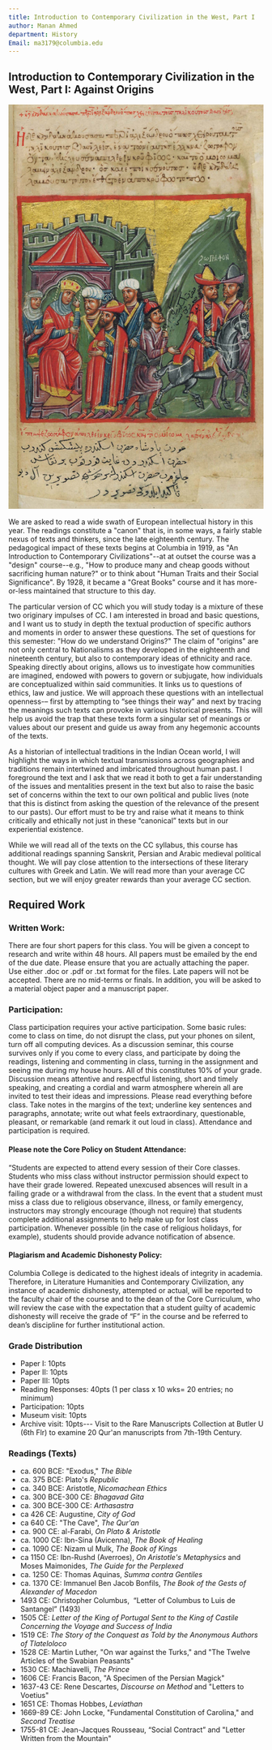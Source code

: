 ```yaml
---
title: Introduction to Contemporary Civilization in the West, Part I
author: Manan Ahmed
department: History
Email: ma3179@columbia.edu
---
```

## Introduction to Contemporary Civilization in the West, Part I: Against Origins

![Relief from a 14th century manuscript of Alexander romance, from Trapezus/Trebizond, in the Istituto Ellenico (Greek Institute) of Venice.](/images/iskandernama.jpg)

We are asked to read a wide swath of European intellectual history in this year. The readings constitute a "canon" that is, in some ways, a fairly stable nexus of texts and thinkers, since the late eighteenth century. The pedagogical impact of these texts begins at Columbia in 1919, as "An Introduction to Contemporary Civilizations"--at at outset the course was a "design" course--e.g., "How to produce many and cheap goods without sacrificing human nature?" or to think about "Human Traits and their Social Significance". By 1928, it became a "Great Books" course and it has more-or-less maintained that structure to this day. 

The particular version of CC which you will study today is a mixture of these two originary impulses of CC. I am interested in broad and basic questions, and I want us to study in depth the textual production of specific authors and moments in order to answer these questions. The set of questions for this semester: "How do we understand Origins?" The claim of "origins" are not only central to Nationalisms as they developed in the eighteenth and nineteenth century, but also to contemporary ideas of ethnicity and race. Speaking directly about origins, allows us to investigate how communities are imagined, endowed with powers to govern or subjugate, how individuals are conceptualized within said communities. It links us to questions of ethics, law and justice. We will approach these questions with an intellectual openness-– first by attempting to “see things their way” and next by tracing the meanings such texts can provoke in various historical presents. This will help us avoid the trap that these texts form a singular set of meanings or values about our present and guide us away from any hegemonic accounts of the texts.

As a historian of intellectual traditions in the Indian Ocean world, I will highlight the ways in which textual transmissions across geographies and traditions remain intertwined and imbricated throughout human past. I foreground the text and I ask that we read it both to get a fair understanding of the issues and mentalities present in the text but also to raise the basic set of concerns within the text to our own political and public lives (note that this is distinct from asking the question of the relevance of the present to our pasts). Our effort must to be try and raise what it means to think critically and ethically not just in these “canonical” texts but in our experiential existence.

While we will read all of the texts on the CC syllabus, this course has additional readings spanning Sanskrit, Persian and Arabic medieval political thought. We will pay close attention to the intersections of these literary cultures with Greek and Latin. We will read more than your average CC section, but we will enjoy greater rewards than your average CC section.


## Required Work

### Written Work:

There are four short papers for this class. You will be given a concept to research and write within 48 hours. All papers must be emailed by the end of the due date. Please ensure that you are actually attaching the paper. Use either .doc or .pdf or .txt format for the files. Late papers will not be accepted. There are no mid-terms or finals. In addition, you will be asked to a material object paper and a manuscript paper.


### Participation:

Class participation requires your active participation. Some basic rules: come to class on time, do not disrupt the class, put your phones on silent, turn off all computing devices. As a discussion seminar, this course survives only if you come to every class, and participate by doing the readings, listening and commenting in class, turning in the assignment and seeing me during my house hours. All of this constitutes 10% of your grade.
Discussion means attentive and respectful listening, short and timely speaking, and creating a cordial and warm atmosphere wherein all are invited to test their ideas and impressions.
Please read everything before class. Take notes in the margins of the text; underline key sentences and paragraphs, annotate; write out what feels extraordinary, questionable, pleasant, or remarkable (and remark it out loud in class).
Attendance and participation is required.

#### Please note the Core Policy on Student Attendance:

“Students are expected to attend every session of their Core classes. Students who miss class without instructor permission should expect to have their grade lowered. Repeated unexcused absences will result in a failing grade or a withdrawal from the class. In the event that a student must miss a class due to religious observance, illness, or family emergency, instructors may strongly encourage (though not require) that students complete additional assignments to help make up for lost class participation. Whenever possible (in the case of religious holidays, for example), students should provide advance notification of absence.

#### Plagiarism and Academic Dishonesty Policy: 

Columbia College is dedicated to the highest ideals of integrity in academia. Therefore, in Literature Humanities and Contemporary Civilization, any instance of academic dishonesty, attempted or actual, will be reported to the faculty chair of the course and to the dean of the Core Curriculum, who will review the case with the expectation that a student guilty of academic dishonesty will receive the grade of “F” in the course and be referred to dean’s discipline for further institutional action.
 
### Grade Distribution
* Paper I: 10pts
* Paper II: 10pts
* Paper III: 10pts
* Reading Responses: 40pts (1 per class x 10 wks= 20 entries; no minimum)
* Participation: 10pts
* Museum visit: 10pts
* Archive visit: 10pts--- Visit to the Rare Manuscripts Collection at Butler U (6th Flr) to examine 20 Qur'an manuscripts from 7th-19th Century.


### Readings (Texts)
* ca. 600 BCE: "Exodus," *The Bible*
* ca. 375 BCE: Plato's *Republic*
* ca. 340 BCE: Aristotle, *Nicomachean Ethics* 
* ca. 300 BCE-300 CE: *Bhagavad Gita*
* ca. 300 BCE-300 CE: *Arthasastra*
* ca 426 CE: Augustine, *City of God*
* ca 640 CE: "The Cave", *The Qur'an*
* ca. 900 CE: al-Farabi, *On Plato & Aristotle*
* ca. 1000 CE: Ibn-Sina (Avicenna), *The Book of Healing*
* ca. 1090 CE: Nizam ul Mulk, *The Book of Kings*
* ca 1150 CE: Ibn-Rushd (Averroes), *On Aristotle's Metaphysics* and Moses Maimonides, *The Guide for the Perplexed*
* ca. 1250 CE: Thomas Aquinas, *Summa contra Gentiles*
* ca. 1370 CE: Immanuel Ben Jacob Bonfils, *The Book of the Gests of Alexander of Macedon*
* 1493 CE: Christopher Columbus,  “Letter of Columbus to Luis de Santangel” (1493)
* 1505 CE: *Letter of the King of Portugal Sent to the King of Castile Concerning the Voyage and Success of India*
* 1519 CE: *The Story of the Conquest as Told by the Anonymous Authors of Tlateloloco* 
* 1528 CE: Martin Luther, "On war against the Turks," and "The Twelve Articles of the Swabian Peasants"
* 1530 CE: Machiavelli, *The Prince*
* 1606 CE: Francis Bacon, "A Specimen of the Persian Magick"
* 1637-43 CE: Rene Descartes, *Discourse on Method* and "Letters to Voetius"
* 1651 CE: Thomas Hobbes, *Leviathan*
* 1669-89 CE: John Locke, "Fundamental Constitution of Carolina," and *Second Treatise* 
* 1755-81 CE: Jean-Jacques Rousseau, “Social Contract” and "Letter Written from the Mountain"

